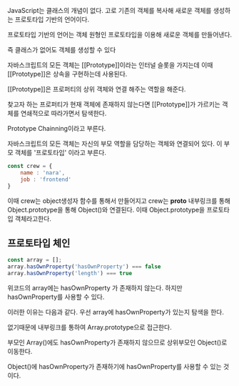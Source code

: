 JavaScript는 클래스의 개념이 없다. 고로 기존의 객체를 복사해 새로운 객체를 생성하는 프로토타입 기반의 언어이다.

프로토타입 기반의 언어는 객체 원형인 프로토타입을 이용해 새로운 객체를 만들어낸다.

즉 클래스가 없어도 객체를 생성할 수 있다

자바스크립트의 모든 객체는 [[Prototype]]이라는 인터널 슬롯을 가지는데 이때 [[Prototype]]은 상속을 구현하는데 사용된다.

[[Prototype]]은 프로퍼티의 상위 객체와 연결 해주는 역할을 해준다.

찾고자 하는 프로퍼티가 현재 객체에 존재하지 않는다면 [[Prototype]]가 가르키는 객체를 연쇄적으로 따라가면서 탐색한다.

Prototype Chainning이라고 부른다.


자바스크립트의 모든 객체는 자신의 부모 역할을 담당하는 객체와 연결되어 있다. 이 부모 객체를 '프로토타입' 이라고 부른다.

```javascript
const crew = {
    name : 'nara',
    job : 'frontend'
}
```

이때 crew는 object생성자 함수를 통해서 만들어지고 crew는 __proto__ 내부링크를 통해 Object.prototype을 통해 Object()와 연결된다.
이때 Object.prototype을 프로토타입 객체라고한다.

## 프로토타입 체인

```javascript
const array = [];
array.hasOwnProperty('hasOwnProperty') === false
array.hasOwnProperty('length') === true
```

위코드의 array에는 hasOwnProperty 가 존재하지 않는다. 하지만 hasOwnProperty를 사용할 수 있다.

이러한 이유는 다음과 같다. 우선 array에 hasOwnProperty가 있는지 탐색을 한다.

없기때문에 내부링크를 통하여 Array.prototype으로 접근한다.

부모인 Array()에도 hasOwnProperty가 존재하지 않으므로 상위부모인 Object()로 이동한다.

Object()에 hasOwnProperty가 존재하기에 hasOwnProperty를 사용할 수 있는 것이다.


